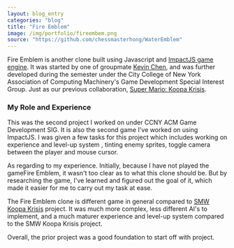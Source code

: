 ```yaml
---
layout: blog_entry
categories: "blog"
title: "Fire Emblem"
image: /img/portfolio/fireembem.png
source: "https://github.com/chessmasterhong/WaterEmblem"
---
```


Fire Emblem is another clone built using Javascript and <a href="http://impactjs.com">ImpactJS game engine</a>. It was started by one of groupmate <a href="http://chessmasterhong.github.io">Kevin Chen</a>, and was further developed during the semester under the City College of New York Association of Computing Machinery's Game Development Special Interest Group. Just as our previous collaboration, <a href="/blog/2014/05/02/firstproject.html">Super Mario: Koopa Krisis</a>.

### My Role and Experience

This was the second project I worked on under CCNY ACM  Game Development SIG. It is also the second game I've worked on using ImpactJS. I was given a few tasks for this project which includes working on experience and level-up system , tinting enemy sprites, toggle camera between the player and mouse cursor.

As regarding to my experience. Initially, because I have not played the gameFire Emblem, it wasn't too clear as to what this clone should be. But by researching the game, I've learned and figured out the goal of it, which made it easier for me to carry out my task at ease. 

The Fire Emblem clone is different game in general compared to <a href="/smw-koopa-krisis">SMW Koopa Krisis</a> project. It was much more complex, less different AI's to implement, and a much maturer experience and level-up system compared to the SMW Koopa Krisis project.

Overall, the prior project was a good foundation to start off with project.